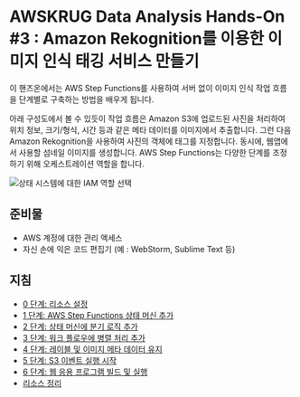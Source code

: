 # AWSKRUG Data Analysis Hands-On #3 : Amazon Rekognition를 이용한 이미지 인식 태깅 서비스 만들기

이 핸즈온에서는 AWS Step Functions를 사용하여 서버 없이 이미지 인식 작업 흐름을 단계별로 구축하는 방법을 배우게 됩니다.

아래 구성도에서 볼 수 있듯이 작업 흐름은 Amazon S3에 업로드된 사진을 처리하여 위치 정보, 크기/형식, 시간 등과 같은 메타 데이터를 이미지에서 추출합니다. 그런 다음 Amazon Rekognition을 사용하여 사진의 객체에 태그를 지정합니다. 동시에, 웹앱에서 사용할 섬네일 이미지를 생성합니다. AWS Step Functions는 다양한 단계를 조정하기 위해 오케스트레이션 역할을 합니다.

![상태 시스템에 대한 IAM 역할 선택](../images/photo-processing-backend-diagram.png)

## 준비물

- AWS 계정에 대한 관리 액세스
- 자신 손에 익은 코드 편집기 (예 : WebStorm, Sublime Text 등)

## 지침

* [0 단계: 리소스 설정](step-0.md)
* [1 단계: AWS Step Functions 상태 머신 추가](step-1.md)
* [2 단계: 상태 머신에 분기 로직 추가](step-2.md)
* [3 단계: 워크 플로우에 병렬 처리 추가](step-3.md)
* [4 단계: 레이블 및 이미지 메타 데이터 유지](step-4.md)
* [5 단계: S3 이벤트 실행 시작](step-5.md)
* [6 단계: 웹 응용 프로그램 빌드 및 실행](step-6.md)
* [리소스 정리](clean-up.md)
